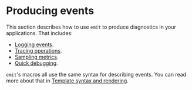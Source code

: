 # Producing events

This section describes how to use `emit` to produce diagnostics in your applications. That includes:

- [Logging events](./producing-events/logging.md).
- [Tracing operations](./producing-events/tracing.md).
- [Sampling metrics](./producing-events/metrics.md).
- [Quick debugging](./producing-events/quick-debugging.md).

`emit`'s macros all use the same syntax for describing events. You can read more about that in [Template syntax and rendering](./reference/templates.md).
